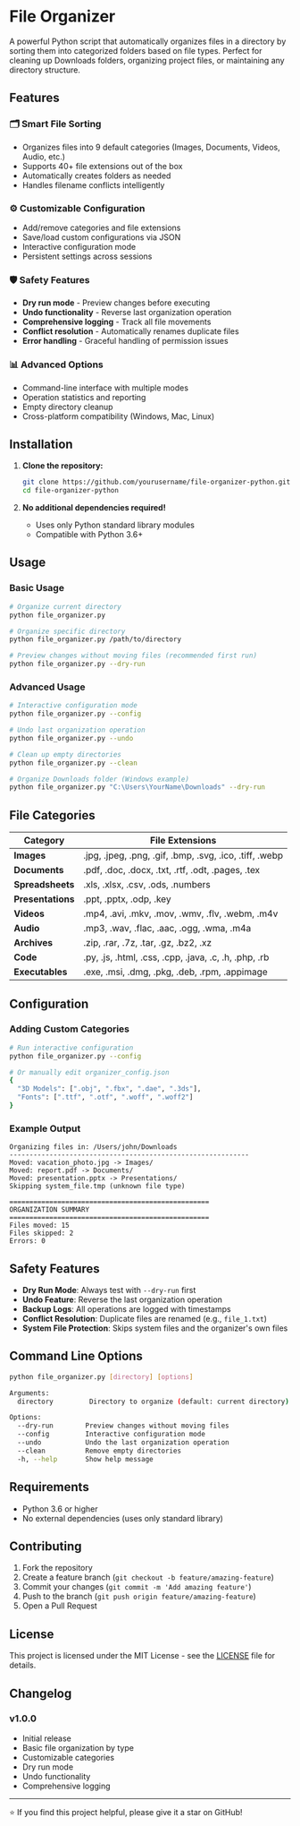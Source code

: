 # File Organizer

A powerful Python script that automatically organizes files in a directory by sorting them into categorized folders based on file types. Perfect for cleaning up Downloads folders, organizing project files, or maintaining any directory structure.

## Features

### 🗂️ Smart File Sorting
- Organizes files into 9 default categories (Images, Documents, Videos, Audio, etc.)
- Supports 40+ file extensions out of the box
- Automatically creates folders as needed
- Handles filename conflicts intelligently

### ⚙️ Customizable Configuration
- Add/remove categories and file extensions
- Save/load custom configurations via JSON
- Interactive configuration mode
- Persistent settings across sessions

### 🛡️ Safety Features
- **Dry run mode** - Preview changes before executing
- **Undo functionality** - Reverse last organization operation
- **Comprehensive logging** - Track all file movements
- **Conflict resolution** - Automatically renames duplicate files
- **Error handling** - Graceful handling of permission issues

### 📊 Advanced Options
- Command-line interface with multiple modes
- Operation statistics and reporting
- Empty directory cleanup
- Cross-platform compatibility (Windows, Mac, Linux)

## Installation

1. **Clone the repository:**
   ```bash
   git clone https://github.com/yourusername/file-organizer-python.git
   cd file-organizer-python
   ```

2. **No additional dependencies required!** 
   - Uses only Python standard library modules
   - Compatible with Python 3.6+

## Usage

### Basic Usage

```bash
# Organize current directory
python file_organizer.py

# Organize specific directory
python file_organizer.py /path/to/directory

# Preview changes without moving files (recommended first run)
python file_organizer.py --dry-run
```

### Advanced Usage

```bash
# Interactive configuration mode
python file_organizer.py --config

# Undo last organization operation
python file_organizer.py --undo

# Clean up empty directories
python file_organizer.py --clean

# Organize Downloads folder (Windows example)
python file_organizer.py "C:\Users\YourName\Downloads" --dry-run
```

## File Categories

| Category | File Extensions |
|----------|----------------|
| **Images** | .jpg, .jpeg, .png, .gif, .bmp, .svg, .ico, .tiff, .webp |
| **Documents** | .pdf, .doc, .docx, .txt, .rtf, .odt, .pages, .tex |
| **Spreadsheets** | .xls, .xlsx, .csv, .ods, .numbers |
| **Presentations** | .ppt, .pptx, .odp, .key |
| **Videos** | .mp4, .avi, .mkv, .mov, .wmv, .flv, .webm, .m4v |
| **Audio** | .mp3, .wav, .flac, .aac, .ogg, .wma, .m4a |
| **Archives** | .zip, .rar, .7z, .tar, .gz, .bz2, .xz |
| **Code** | .py, .js, .html, .css, .cpp, .java, .c, .h, .php, .rb |
| **Executables** | .exe, .msi, .dmg, .pkg, .deb, .rpm, .appimage |

## Configuration

### Adding Custom Categories

```bash
# Run interactive configuration
python file_organizer.py --config

# Or manually edit organizer_config.json
{
  "3D Models": [".obj", ".fbx", ".dae", ".3ds"],
  "Fonts": [".ttf", ".otf", ".woff", ".woff2"]
}
```

### Example Output

```
Organizing files in: /Users/john/Downloads
------------------------------------------------------------
Moved: vacation_photo.jpg -> Images/
Moved: report.pdf -> Documents/
Moved: presentation.pptx -> Presentations/
Skipping system_file.tmp (unknown file type)

==================================================
ORGANIZATION SUMMARY
==================================================
Files moved: 15
Files skipped: 2
Errors: 0
```

## Safety Features

- **Dry Run Mode**: Always test with `--dry-run` first
- **Undo Feature**: Reverse the last organization operation
- **Backup Logs**: All operations are logged with timestamps
- **Conflict Resolution**: Duplicate files are renamed (e.g., `file_1.txt`)
- **System File Protection**: Skips system files and the organizer's own files

## Command Line Options

```bash
python file_organizer.py [directory] [options]

Arguments:
  directory         Directory to organize (default: current directory)

Options:
  --dry-run        Preview changes without moving files
  --config         Interactive configuration mode
  --undo           Undo the last organization operation
  --clean          Remove empty directories
  -h, --help       Show help message
```

## Requirements

- Python 3.6 or higher
- No external dependencies (uses only standard library)

## Contributing

1. Fork the repository
2. Create a feature branch (`git checkout -b feature/amazing-feature`)
3. Commit your changes (`git commit -m 'Add amazing feature'`)
4. Push to the branch (`git push origin feature/amazing-feature`)
5. Open a Pull Request

## License

This project is licensed under the MIT License - see the [LICENSE](LICENSE) file for details.

## Changelog

### v1.0.0
- Initial release
- Basic file organization by type
- Customizable categories
- Dry run mode
- Undo functionality
- Comprehensive logging

---

⭐ If you find this project helpful, please give it a star on GitHub!